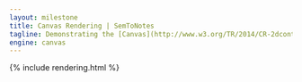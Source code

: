 ```yaml
---
layout: milestone
title: Canvas Rendering | SemToNotes
tagline: Demonstrating the [Canvas](http://www.w3.org/TR/2014/CR-2dcontext-20140821/) rendering engine.
engine: canvas
---
```


{% include rendering.html %}
